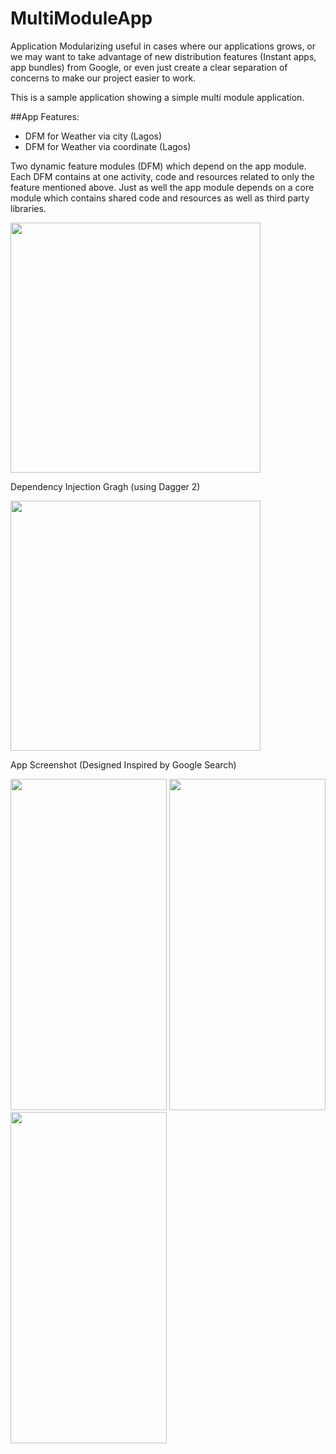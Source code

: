 # MultiModuleApp

Application Modularizing useful in cases where our applications grows, or we may want to take advantage of new distribution features (Instant apps, app bundles) from Google, 
or even just create a clear separation of concerns to make our project easier to work.

This is a sample application showing a simple multi module application.

##App Features:
- DFM for Weather via city (Lagos)
- DFM for Weather via coordinate (Lagos)

Two dynamic feature modules (DFM) which depend on the app module. Each DFM contains at one activity, code and resources related to only the feature mentioned above.
Just as well the app module depends on a core module which contains shared code and resources as well as third party libraries.

<img src="https://github.com/demimola24/MultiModuleApp/blob/master/app_graph.png" height="400">


Dependency Injection Gragh (using Dagger 2)

<img src="https://github.com/demimola24/MultiModuleApp/blob/master/dependency_graph.png" height="400">


App Screenshot (Designed Inspired by Google Search)

<img src="https://github.com/demimola24/MultiModuleApp/blob/master/screen_one.png" width="250" height="530">

<img src="https://github.com/demimola24/MultiModuleApp/blob/master/screen_two.png" width="250" height="530">

<img src="https://github.com/demimola24/MultiModuleApp/blob/master/screen_three.png" width="250" height="530">

